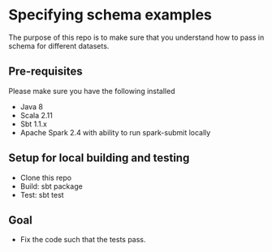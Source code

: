 # Specifying schema examples

The purpose of this repo is to make sure that you understand how to pass in schema for different datasets.

## Pre-requisites
Please make sure you have the following installed
* Java 8
* Scala 2.11
* Sbt 1.1.x
* Apache Spark 2.4 with ability to run spark-submit locally

## Setup for local building and testing
* Clone this repo
* Build: sbt package
* Test: sbt test

## Goal
* Fix the code such that the tests pass.

